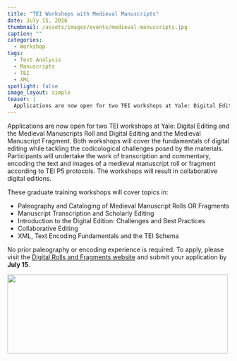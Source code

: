 ```yaml
---
title: "TEI Workshops with Medieval Manuscripts"
date: July 15, 2016
thumbnail: /assets/images/events/medieval-manuscripts.jpg
caption: ""
categories: 
  - Workshop
tags:
  - Text Analysis
  - Manuscripts
  - TEI
  - XML
spotlight: false 
image_layout: simple
teaser: |
  Applications are now open for two TEI workshops at Yale: Digital Editing and the Medieval Manuscripts Roll and Digital Editing and the Medieval Manuscript Fragment. Both workshops will cover the...
---
```


Applications are now open for two TEI workshops at Yale: Digital Editing and the Medieval Manuscripts Roll and Digital Editing and the Medieval Manuscript Fragment. Both workshops will cover the fundamentals of digital editing while tackling the codicological challenges posed by the materials. Participants will undertake the work of transcription and commentary, encoding the text and images of a medieval manuscript roll or fragment according to TEI P5 protocols. The workshops will result in collaborative digital editions.

These graduate training workshops will cover topics in:

 * Paleography and Cataloging of Medieval Manuscript Rolls OR Fragments
 * Manuscript Transcription and Scholarly Editing
 * Introduction to the Digital Edition: Challenges and Best Practices
 * Collaborative Editing
 * XML, Text Encoding Fundamentals and the TEI Schema

No prior paleography or encoding experience is required. To apply, please visit the [Digital Rolls and Fragments website](https://digitalrollsandfragments.com/calls-for-workshop-participants/) and submit your application by **July 15**.

<a href="http://web.library.yale.edu/sites/default/files/images/DigitalEditing.jpg">
  <img alt="" height="179" src="http://web.library.yale.edu/sites/default/files/resize/images/DigitalEditing-500x179.jpg" width="500"/>
</a>